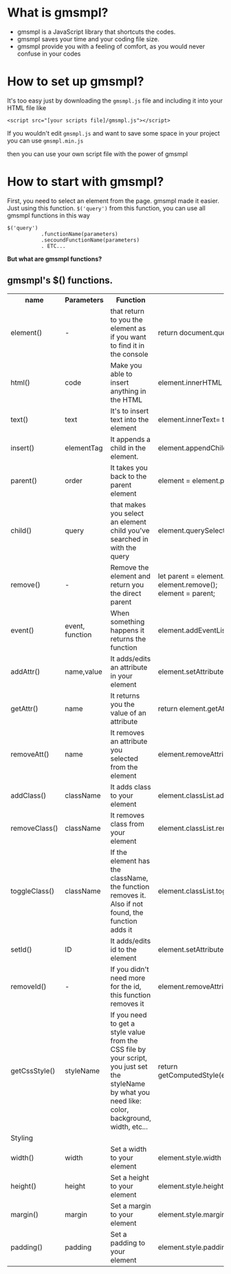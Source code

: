 # What is gmsmpl?
<ul>
  <li>gmsmpl is a JavaScript library that shortcuts the codes.</li>
  <li>gmsmpl saves your time and your coding file size.</li>
  <li>gmsmpl provide you with a feeling of comfort, as you would never confuse in your codes</li>
</ul>

# How to set up gmsmpl?
<span> It's too easy just by downloading the `gmsmpl.js` file and including it into your HTML file like
```
<script src="[your scripts file]/gmsmpl.js"></script>
```
If you wouldn't edit `gmsmpl.js` and want to save some space in your project you can use `gmsmpl.min.js`

then you can use your own script file with the power of gmsmpl
</span>

# How to start with gmsmpl?

First, you need to select an element from the page. gmsmpl made it easier. Just using this function.
``` $('query') ```
from this function, you can use all gmsmpl functions in this way
```
$('query')
           .functionName(parameters)
           .secoundFunctionName(parameters)
           . ETC...
```

<b>But what are gmsmpl functions?</b>

## gmsmpl's $() functions.

<table>
  <tr>
    <th>name</th>
    <th>Parameters</th>
    <th>Function</th>
    <th>original JS</th>
  </tr>
  <tr>
    <td>element()</td>
    <td>-</td>
    <td>that return to you the element as if you want to find it in the console</td>
    <td>return document.querySelector('method');</td>
  </tr>
  <tr>
    <td>html()</td>
    <td>code</td>
    <td> Make you able to insert anything in the HTML </td>
    <td> element.innerHTML = code;</td>
  </tr>
  <tr>
    <td>text()</td>
    <td>text</td>
    <td>It's to insert text into the element</td>
    <td>element.innerText= text;</td>
  </tr>
  <tr>
    <td>insert()</td>
    <td>elementTag</td>
    <td>It appends a child in the element.</td>
    <td>element.appendChild(document.createElement(elementTag));</td>    
  </tr>
  <tr>
    <td>parent()</td>
    <td>order</td>
    <td> It takes you back to the parent element</td>
    <td>element = element.parentElement.parentElement. Etc...;</td>
  </tr>
  <tr>
    <td>child()</td>
    <td>query</td>
    <td>that makes you select an element child you've searched in with the query</td>
    <td>element.querySelector(query);</td>
  </tr>
  <tr>
    <td>remove()</td>
    <td>-</td>
    <td>Remove the element and return you the direct parent</td>
    <td>let parent = element.parentElement;<br>
      element.remove();<br>
      element = parent;
    </td>
  </tr>
  <tr>
    <td>event()</td>
    <td>event, function</td>
    <td>When something happens it returns the function</td>
    <td>element.addEventListener(event,function(){...});</td>
  </tr>
  <tr>
    <td>addAttr()</td>
    <td>name,value</td>
    <td>It adds/edits an attribute in your element</td>
    <td>element.setAttribute(name,value);</td>
  </tr>
  <tr>
    <td>getAttr()</td>
    <td>name</td>
    <td>It returns you the value of an attribute</td>
    <td>return element.getAttribute(name);</td>
  </tr>
  <tr>
    <td>removeAtt()</td>
    <td>name</td>
    <td>It removes an attribute you selected from the element </td>
    <td>element.removeAttribute(name);</td>
  </tr>
  <tr>
    <td>addClass()</td>
    <td>className</td>
    <td>It adds class to your element</td>
    <td>element.classList.add(className);</td>
  </tr>
  <tr>
    <td>removeClass()</td>
    <td>className</td>
    <td>It removes class from your element</td>
    <td>element.classList.remove(className);</td>
  </tr>
  <tr>
    <td>toggleClass()</td>
    <td>className</td>
    <td>If the element has the className, the function removes it. <br> Also if not found, the function adds it</td>
    <td>element.classList.toggle(className);</td>
  </tr>
  <tr>
    <td>setId()</td>
    <td>ID</td>
    <td>It adds/edits id to the element</td>
    <td>element.setAttribute('id', ID);</td>
  </tr>
  <tr>
    <td>removeId()</td>
    <td>-</td>
    <td>If you didn't need more for the id, this function removes it</td>
    <td>element.removeAttribute('id');</td>
  </tr>
  <tr>
    <td>getCssStyle()</td>
    <td>styleName</td>
    <td>If you need to get a style value from the CSS file by your script, you just set the styleName by what you need like: color, background, width, etc... </td>
    <td>return getComputedStyle(element).getPropertyValue(styleName);</td>
  </tr>
  <tr>
    <td>Styling</th>
  </tr>
  <tr>
    <td>width()</td>
    <td>width</td>
    <td>Set a width to your element</td>
    <td>element.style.width = width;</td>
  </tr>
  <tr>
    <td>height()</td>
    <td>height</td>
    <td>Set a height to your element</td>
    <td>element.style.height = height;</td>
  </tr>
  <tr>
    <td>margin()</td>
    <td>margin</td>
    <td>Set a margin to your element</td>
    <td>element.style.margin = margin;</td>
  </tr>
  <tr>
    <td>padding()</td>
    <td>padding</td>
    <td>Set a padding to your element</td>
    <td>element.style.padding = padding;</td>
  </tr>
</table>
